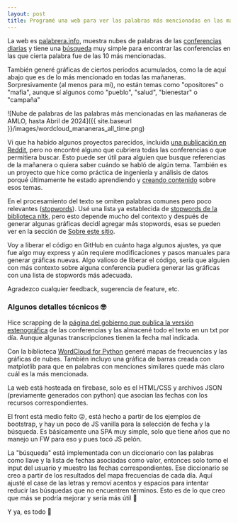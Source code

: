 ```yaml
---  
layout: post  
title: Programé una web para ver las palabras más mencionadas en las mañaneras
---
```


La web es [palabrera.info](https://palabrera.info), muestra nubes de palabras de las [conferencias diarias](https://palabrera.info/conferencias_diarias) y tiene una [búsqueda](https://palabrera.info/busqueda) muy simple para encontrar las conferencias en las que cierta palabra fue de las 10 más mencionadas.

También generé gráficas de ciertos periodos acumulados, como la de aquí abajo que es de lo más mencionado en todas las mañaneras. Sorpresivamente (al menos para mi), no están temas como "opositores" o "mafia", aunque sí algunos como "pueblo", "salud", "bienestar" o "campaña"

![Nube de palabras de las palabras más mencionadas en las mañaneras de AMLO, hasta Abril de 2024]({{ site.baseurl }}/images/wordcloud_mananeras_all_time.png)

Vi que ha habido algunos proyectos parecidos, incluida [una publicación en Reddit](https://www.reddit.com/r/mexico/comments/ft3rz0/nube_de_palabras_de_amlo_de_la_ma%C3%B1anera_de_hoy/), pero no encontré alguno que cubriera todas las conferencias o que permitiera buscar. Esto puede ser útil para alguien que busque referencias de la mañanera o quiera saber cuándo se habló de algún tema. También es un proyecto que hice como práctica de ingeniería y análisis de datos porqué últimamente he estado aprendiendo y [creando contenido](https://tiktok.com/@mkfnx) sobre esos temas.

En el procesamiento del texto se omiten palabras comunes pero poco relevantes ([stopwords](https://es.wikipedia.org/wiki/Palabra_vac%C3%ADa#:~:text=Palabras%20vac%C3%ADas%20es%20el%20nombre,en%20lenguaje%20natural%20%28texto%29.)). Usé una lista ya establecida de [stopwords de la biblioteca nltk](https://www.nltk.org/search.html?q=stopwords), pero esto depende mucho del contexto y después de generar algunas gráficas decidí agregar más stopwords, esas se pueden ver en la sección de [Sobre este sitio](https://palabrera.info/sobre_este_sitio).

Voy a liberar el código en GitHub en cuánto haga algunos ajustes, ya que fue algo muy express y aún requiere modificaciones y pasos manuales para generar gráficas nuevas. Algo valioso de liberar el código, sería que alguien con más contexto sobre alguna conferencia pudiera generar las gráficas con una lista de stopwords más adecuada.

Agradezco cualquier feedback, sugerencia de feature, etc.

### Algunos detalles técnicos 🤓

Hice scrapping de la [página del gobierno que publica la versión estenográfica](https://presidente.gob.mx/secciones/version-estenografica/) de las conferencias y las almacené todo el texto en un txt por día. Aunque algunas transcripciones tienen la fecha mal indicada.

Con la biblioteca [WordCloud for Python](https://amueller.github.io/word_cloud/) generé mapas de frecuencias y las gráficas de nubes. También incluyo una gráfica de barras creada con matplotlib para que en palabras con menciones similares quede más claro cuál es la más mencionada.

La web está hosteada en firebase, solo es el HTML/CSS y archivos JSON (previamente generados con python) que asocian las fechas con los recursos correspondientes.

El front está medio feito 😛, está hecho a partir de los ejemplos de bootstrap, y hay un poco de JS vanilla para la selección de fecha y la búsqueda. Es básicamente una SPA muy simple, solo que tiene años que no manejo un FW para eso y pues tocó JS pelón.

La "búsqueda" está implementada con un diccionario con las palabras como llave y la lista de fechas asociadas como valor, entonces solo tomo el input del usuario y muestro las fechas correspondientes. Ese diccionario se creo a partir de los resultados del mapa frecuencias de cada día. Aquí ajusté el case de las letras y removí acentos y espacios para intentar reducir las búsquedas que no encuentren términos. Esto es de lo que creo que más se podría mejorar y sería más útil 😬

Y ya, es todo 🙂
